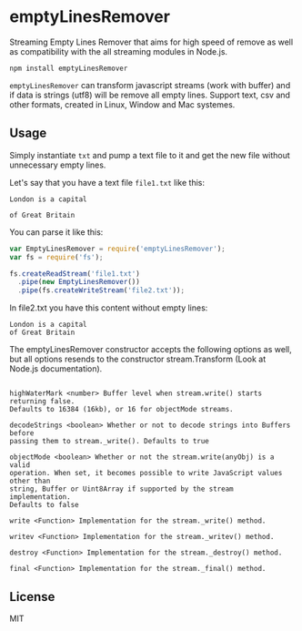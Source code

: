 # emptyLinesRemover

Streaming Empty Lines Remover that aims for high speed of remove as well as
compatibility with the all streaming modules in Node.js.
```
npm install emptyLinesRemover
```

`emptyLinesRemover` can transform javascript streams (work with buffer)
and if data is strings (utf8) will be remove all empty lines. Support text,
csv and other formats, created in Linux, Window and Mac systemes.


## Usage

Simply instantiate `txt` and pump a text file to it and get the new file without
unnecessary empty lines.

Let's say that you have a text file ``file1.txt`` like this:

```
London is a capital

of Great Britain
```

You can parse it like this:

``` js
var EmptyLinesRemover = require('emptyLinesRemover');
var fs = require('fs');

fs.createReadStream('file1.txt')
  .pipe(new EmptyLinesRemover())
  .pipe(fs.createWriteStream('file2.txt'));
```

In file2.txt you have this content without empty lines:

```
London is a capital
of Great Britain
```

The emptyLinesRemover constructor accepts the following options as well, but
all options resends to the constructor stream.Transform (Look at Node.js
documentation).

``` options <Object>

highWaterMark <number> Buffer level when stream.write() starts returning false.
Defaults to 16384 (16kb), or 16 for objectMode streams.

decodeStrings <boolean> Whether or not to decode strings into Buffers before
passing them to stream._write(). Defaults to true

objectMode <boolean> Whether or not the stream.write(anyObj) is a valid
operation. When set, it becomes possible to write JavaScript values other than
string, Buffer or Uint8Array if supported by the stream implementation.
Defaults to false

write <Function> Implementation for the stream._write() method.

writev <Function> Implementation for the stream._writev() method.

destroy <Function> Implementation for the stream._destroy() method.

final <Function> Implementation for the stream._final() method.
```

## License

MIT
